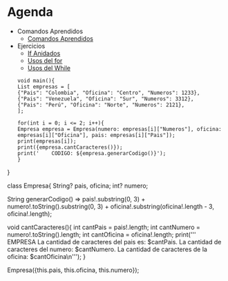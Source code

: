 # Agenda
- Comandos Aprendidos  
    - [Comandos Aprendidos](Contenido/Comandos_aprendidos.md)
- Ejercicios  
    - [If Anidados](Contenido/If_anidados.md)
    - [Usos del for](Contenido/Usos_del_for.md)
    - [Usos del While](Contenido/Usos_del_While.md)
    ```
    void main(){
  List empresas = [
    {"Pais": "Colombia", "Oficina": "Centro", "Numeros": 1233}, 
    {"Pais": "Venezuela", "Oficina": "Sur", "Numeros": 3312}, 
    {"Pais": "Perú", "Oficina": "Norte", "Numeros": 2121}, 
  ];
  
  for(int i = 0; i <= 2; i++){
    Empresa empresa = Empresa(numero: empresas[i]["Numeros"], oficina: empresas[i]["Oficina"], pais: empresas[i]["Pais"]);
    print(empresas[i]);
    print({empresa.cantCaracteres()});
    print('    CODIGO: ${empresa.generarCodigo()}'); 
  }
}

class Empresa{
  String? pais, oficina;
  int? numero;
  
  String generarCodigo() => pais!.substring(0, 3) + numero!.toString().substring(0, 3) + oficina!.substring(oficina!.length - 3, oficina!.length);
  
  void cantCaracteres(){
    int cantPais = pais!.length;
    int cantNumero = numero!.toString().length;
    int cantOficina = oficina!.length;
    print('''
    EMPRESA
    La cantidad de caracteres del pais es: $cantPais.
    La cantidad de caracteres del numero: $cantNumero. 
    La cantidad de caracteres de la oficina: $cantOficina\n''');
  }
  
  Empresa({this.pais, this.oficina, this.numero});
  
